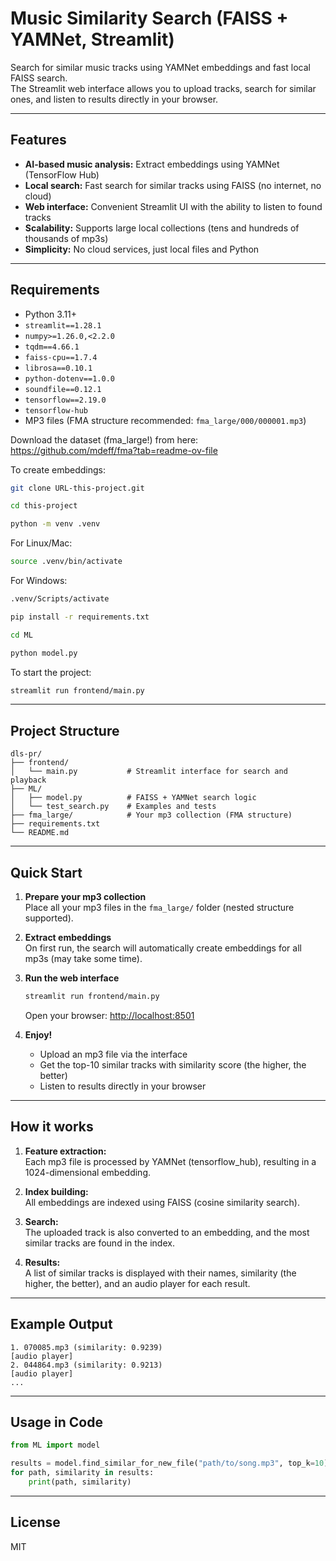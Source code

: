 # Music Similarity Search (FAISS + YAMNet, Streamlit)

Search for similar music tracks using YAMNet embeddings and fast local FAISS search.  
The Streamlit web interface allows you to upload tracks, search for similar ones, and listen to results directly in your browser.

---

## Features

- **AI-based music analysis:** Extract embeddings using YAMNet (TensorFlow Hub)
- **Local search:** Fast search for similar tracks using FAISS (no internet, no cloud)
- **Web interface:** Convenient Streamlit UI with the ability to listen to found tracks
- **Scalability:** Supports large local collections (tens and hundreds of thousands of mp3s)
- **Simplicity:** No cloud services, just local files and Python

---

## Requirements

- Python 3.11+
- `streamlit==1.28.1`
- `numpy>=1.26.0,<2.2.0`
- `tqdm==4.66.1`
- `faiss-cpu==1.7.4`
- `librosa==0.10.1`
- `python-dotenv==1.0.0`
- `soundfile==0.12.1`
- `tensorflow==2.19.0`
- `tensorflow-hub`
- MP3 files (FMA structure recommended: `fma_large/000/000001.mp3`)

Download the dataset (fma_large!) from here:
https://github.com/mdeff/fma?tab=readme-ov-file

To create embeddings:
```bash
git clone URL-this-project.git
```
```bash
cd this-project
```
```bash
python -m venv .venv
```
For Linux/Mac:
```bash
source .venv/bin/activate
```
For Windows:
```bash
.venv/Scripts/activate
```
```bash
pip install -r requirements.txt
```
```bash
cd ML
```
```bash
python model.py
```

To start the project:
```bash
streamlit run frontend/main.py
```

---

## Project Structure

```
dls-pr/
├── frontend/
│   └── main.py           # Streamlit interface for search and playback
├── ML/
│   ├── model.py          # FAISS + YAMNet search logic
│   └── test_search.py    # Examples and tests
├── fma_large/            # Your mp3 collection (FMA structure)
├── requirements.txt
└── README.md
```

---

## Quick Start

1. **Prepare your mp3 collection**  
   Place all your mp3 files in the `fma_large/` folder (nested structure supported).

2. **Extract embeddings**  
   On first run, the search will automatically create embeddings for all mp3s (may take some time).

3. **Run the web interface**  
   ```bash
   streamlit run frontend/main.py
   ```
   Open your browser: [http://localhost:8501](http://localhost:8501)

4. **Enjoy!**
   - Upload an mp3 file via the interface
   - Get the top-10 similar tracks with similarity score (the higher, the better)
   - Listen to results directly in your browser

---

## How it works

1. **Feature extraction:**  
   Each mp3 file is processed by YAMNet (tensorflow_hub), resulting in a 1024-dimensional embedding.

2. **Index building:**  
   All embeddings are indexed using FAISS (cosine similarity search).

3. **Search:**  
   The uploaded track is also converted to an embedding, and the most similar tracks are found in the index.

4. **Results:**  
   A list of similar tracks is displayed with their names, similarity (the higher, the better), and an audio player for each result.

---

## Example Output

```
1. 070085.mp3 (similarity: 0.9239)
[audio player]
2. 044864.mp3 (similarity: 0.9213)
[audio player]
...
```

---

## Usage in Code

```python
from ML import model

results = model.find_similar_for_new_file("path/to/song.mp3", top_k=10)
for path, similarity in results:
    print(path, similarity)
```

---

## License

MIT

